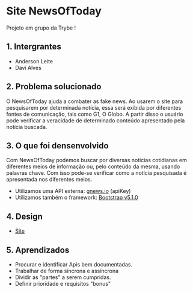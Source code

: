 # Site NewsOfToday

Projeto em grupo da Trybe !

## 1. Intergrantes 

- Anderson Leite
- Davi Alves 

## 2. Problema solucionado
O NewsOfToday ajuda a combater as fake news. Ao usarem o site para pesquisarem por determinada notícia, essa será exibida por diferentes fontes de comunicação, tais como G1, O Globo. A partir disso o usuário pode verificar a veracidade de determinado conteúdo apresentado pela notícia buscada. 

## 3. O que foi densenvolvido
Com NewsOfToday podemos buscar por diversas noticias cotidianas em diferentes meios de informação ou, pelo conteúdo da mesma, usando palavras chave. Com isso pode-se verificar como a notícia pesquisada é apresentada nos diferentes meios.


- Utilizamos uma API externa: [gnews.io](https://gnews.io/) (apiKey)
- Utilizamos também o framework: [Bootstrap v5.1.0](https://getbootstrap.com/)


## 4. Design

- [Site](https://davisralves.github.io/News-Of-Today/index.html)

## 5. Aprendizados
- Procurar e identificar Apis bem documentadas.
- Trabalhar de forma síncrona e assíncrona
- Dividir as "partes" a serem cumpridas.
- Definir prioridade e requisitos "bonus"

